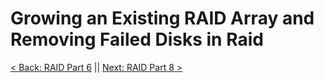 # Growing an Existing RAID Array and Removing Failed Disks in Raid


[< Back: RAID Part 6](https://github.com/sxcdennis/Linux-Guides/blob/master/Raid%20Part6.md "RAID Part 6") || [Next: RAID Part 8 >](https://github.com/sxcdennis/Linux-Guides/blob/master/Raid%20Part8.md "RAID Part 8")
